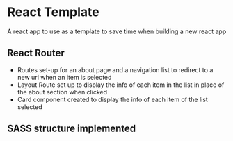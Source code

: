 # React Template

A react app to use as a template to save time when building a new react app

## React Router

- Routes set-up for an about page and a navigation list to redirect to a new url when an item is selected
- Layout Route set up to display the info of each item in the list in place of the about section when clicked
- Card component created to display the info of each item of the list selected

## SASS structure implemented
